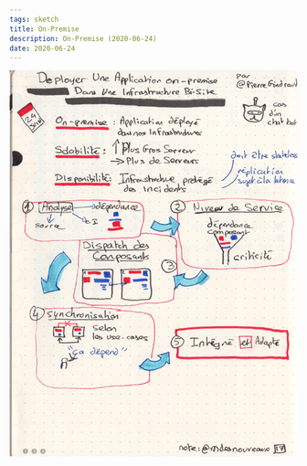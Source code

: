 ```yaml
---
tags: sketch
title: On-Premise
description: On-Premise (2020-06-24)
date: 2020-06-24
---
```


![](17_On-Premise_2020-06-24.jpg) 
